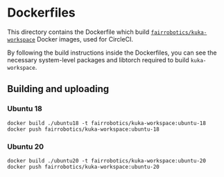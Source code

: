 # Dockerfiles

This directory contains the Dockerfile which build [`fairrobotics/kuka-workspace`](https://hub.docker.com/repository/docker/fairrobotics/kuka-workspace) Docker images, used for CircleCI.

By following the build instructions inside the Dockerfiles, you can see the necessary system-level packages and libtorch required to build `kuka-workspace`.

## Building and uploading

### Ubuntu 18

```
docker build ./ubuntu18 -t fairrobotics/kuka-workspace:ubuntu-18
docker push fairrobotics/kuka-workspace:ubuntu-18
```

### Ubuntu 20

```
docker build ./ubuntu20 -t fairrobotics/kuka-workspace:ubuntu-20
docker push fairrobotics/kuka-workspace:ubuntu-20
```
